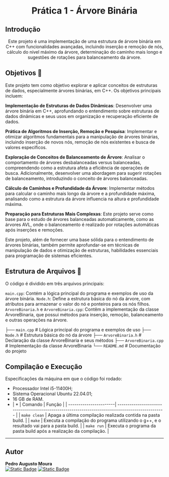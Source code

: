 <h1 align="center" font-size="200em"><b>Prática 1 - Árvore Binária</b></h1>

## Introdução
<p align="center">
Este projeto é uma implementação de uma estrutura de árvore binária em C++ com funcionalidades avançadas, incluindo inserção e remoção de nós, cálculo do nível máximo da árvore, determinação do caminho mais longo e sugestões de rotações para balanceamento da árvore.
</p>

## Objetivos 🎯
Este projeto tem como objetivo explorar e aplicar conceitos de estruturas de dados, especialmente árvores binárias, em C++. Os objetivos principais incluem:

**Implementação de Estruturas de Dados Dinâmicas**: Desenvolver uma árvore binária em C++, aprofundando o entendimento sobre estruturas de dados dinâmicas e seus usos em organização e recuperação eficiente de dados.

**Prática de Algoritmos de Inserção, Remoção e Pesquisa**: Implementar e otimizar algoritmos fundamentais para a manipulação de árvores binárias, incluindo inserção de novos nós, remoção de nós existentes e busca de valores específicos.

**Exploração de Conceitos de Balanceamento de Árvore**: Analisar o comportamento de árvores desbalanceadas versus balanceadas, compreendendo como a estrutura afeta a eficiência de operações de busca. Adicionalmente, desenvolver uma abordagem para sugerir rotações de balanceamento, introduzindo o conceito de árvores balanceadas.

**Cálculo de Caminhos e Profundidade da Árvore**: Implementar métodos para calcular o caminho mais longo da árvore e a profundidade máxima, analisando como a estrutura da árvore influencia na altura e profundidade máxima.

**Preparação para Estruturas Mais Complexas**: Este projeto serve como base para o estudo de árvores balanceadas automaticamente, como as árvores AVL, onde o balanceamento é realizado por rotações automáticas após inserções e remoções.

Este projeto, além de fornecer uma base sólida para o entendimento de árvores binárias, também permite aprofundar-se em técnicas de manipulação de dados e otimização de estruturas, habilidades essenciais para programação de sistemas eficientes.
</p>

## Estrutura de Arquivos 📂 
O código é dividido em três arquivos principais:

`main.cpp`: Contém a lógica principal do programa e exemplos de uso da árvore binária.
`Node.h`: Define a estrutura básica do nó da árvore, com atributos para armazenar o valor do nó e ponteiros para os nós filhos.
`ArvoreBinaria.h` e `ArvoreBinaria.cpp`: Contêm a implementação da classe ArvoreBinaria, que possui métodos para inserção, remoção, balanceamento e outras operações na árvore.

├── `main.cpp`              # Lógica principal do programa e exemplos de uso
├── `Node.h`                # Estrutura básica do nó da árvore
├── `ArvoreBinaria.h`       # Declaração da classe ArvoreBinaria e seus métodos
├── `ArvoreBinaria.cpp`     # Implementação da classe ArvoreBinaria
└── `README.md`             # Documentação do projeto









## Compilação e Execução

 Especificações da máquina em que o código foi rodado:
  * Processador Intel i5-11400H;
  * Sistema Operacional Ubuntu 22.04.01;
  * 16 GB de RAM.
* | * | Comando            |  Função                                                                                       |
  | -----------------------| ------------------------------------------------------------------------------------------------- |
  |  `make clean`          | Apaga a última compilação realizada contida na pasta build.                                       |
  |  `make`                | Executa a compilação do programa utilizando o g++, e o resultado vai para a pasta build.          |
  |  `make run`            | Executa o programa da pasta build após a realização da compilação.                                |

---

## Autor

**Pedro Augusto Moura**  
[![Static Badge](https://img.shields.io/badge/%7C%20PedroAugusto08-black?style=flat-square&logo=github)](https://github.com/PedroAugusto08)
[![Static Badge](https://img.shields.io/badge/%7C%20pedroaugustomoura70927%40gmail.com-black?style=flat-square&logo=gmail)](mailto:pedroaugustomoura70927@gmail.com)

<!---
✉️ pedroaugustomoura70927@gmail.com (**Pedro Augusto Moura**)